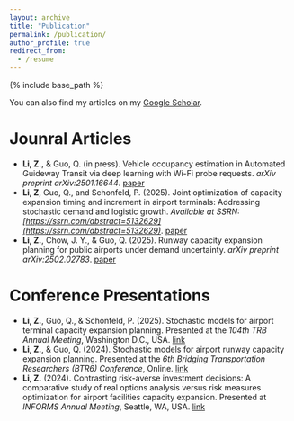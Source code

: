 ```yaml
---
layout: archive
title: "Publication"
permalink: /publication/
author_profile: true
redirect_from:
  - /resume
---
```


{% include base_path %}

You can also find my articles on my [Google Scholar](https://scholar.google.com/citations?user=acIQuOYAAAAJ&hl=en).


Jounral Articles
======
* **Li, Z.**, & Guo, Q. (in press). Vehicle occupancy estimation in Automated Guideway Transit via deep learning with Wi-Fi probe requests. *arXiv preprint arXiv:2501.16644*. [paper](https://doi.org/10.1080/15472450.2025.2499590)
* **Li, Z**, Guo, Q., and Schonfeld, P. (2025). Joint optimization of capacity expansion timing and increment in airport terminals: Addressing stochastic demand and logistic growth. *Available at SSRN: [https://ssrn.com/abstract=5132629](https://ssrn.com/abstract=5132629)*. [paper](http://dx.doi.org/10.2139/ssrn.5132629)
* **Li, Z.**, Chow, J. Y., & Guo, Q. (2025). Runway capacity expansion planning for public airports under demand uncertainty. *arXiv preprint arXiv:2502.02783*. [paper](https://arxiv.org/abs/2502.02783)


  
Conference Presentations
======
* **Li, Z.**, Guo, Q., & Schonfeld, P. (2025). Stochastic models for airport terminal capacity expansion planning. Presented at the *104th TRB Annual Meeting*, Washington D.C., USA. [link](https://annualmeeting.mytrb.org/FileUpload/FullPaper?ID=58950&SessionID=22577)
* **Li, Z.**, & Guo, Q. (2024). Stochastic models for airport runway capacity expansion planning. Presented at the *6th Bridging Transportation Researchers (BTR6) Conference*, Online. [link](https://youtu.be/8qYlGwEOU7w?feature=shared&t=2405)
* **Li, Z.** (2024). Contrasting risk-averse investment decisions: A comparative study of real options analysis versus risk measures optimization for airport facilities capacity expansion. Presented at *INFORMS Annual Meeting*, Seattle, WA, USA. [link](https://submissions.mirasmart.com/InformsAnnual2024/Itinerary/PresentationDetail.aspx?evdid=5438)

